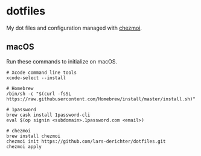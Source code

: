 # dotfiles
My dot files and configuration managed with [chezmoi](https://www.chezmoi.io).

## macOS

Run these commands to initialize on macOS.

```Shell
# Xcode command line tools
xcode-select --install

# Homebrew
/bin/sh -c "$(curl -fsSL https://raw.githubusercontent.com/Homebrew/install/master/install.sh)"

# 1password
brew cask install 1password-cli
eval $(op signin <subdomain>.1password.com <email>)

# chezmoi
brew install chezmoi
chezmoi init https://github.com/lars-derichter/dotfiles.git
chezmoi apply

```


